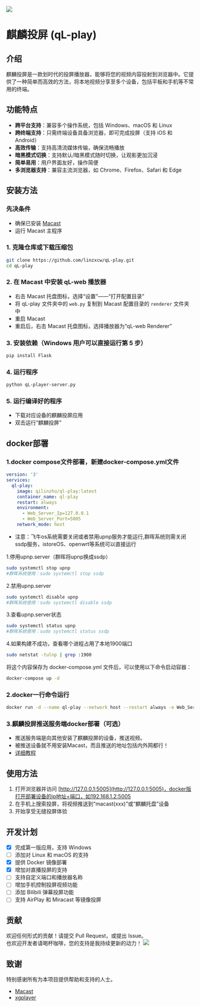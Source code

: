 <img src="./qL-play-w1.png" border="0">

# 麒麟投屏 (qL-play)
## 介绍
麒麟投屏是一款划时代的投屏播放器，能够将您的视频内容投射到浏览器中。它提供了一种简单而高效的方法，将本地视频分享至多个设备，包括平板和手机等不常用的终端。

## 功能特点
- **跨平台支持**：兼容多个操作系统，包括 Windows、macOS 和 Linux
- **跨终端支持**：只需终端设备具备浏览器，即可完成投屏（支持 iOS 和 Android）
- **高效传输**：支持高清流媒体传输，确保流畅播放
- **暗黑模式切换**：支持默认/暗黑模式随时切换，让观影更加沉浸
- **简单易用**：用户界面友好，操作简便
- **多浏览器支持**：兼容主流浏览器，如 Chrome、Firefox、Safari 和 Edge

## 安装方法
### 先决条件
- 确保已安装 [Macast](https://github.com/xfangfang/Macast/releases/tag/v0.7)
- 运行 Macast 主程序

### 1. 克隆仓库或下载压缩包
```bash
git clone https://github.com/linzxcw/qL-play.git
cd qL-play
```

### 2. 在 Macast 中安装 qL-web 播放器
- 右击 Macast 托盘图标，选择“设置”——“打开配置目录”
- 将 qL-play 文件夹中的 `web.py` 复制到 Macast 配置目录的 `renderer` 文件夹中
- 重启 Macast
- 重启后，右击 Macast 托盘图标，选择播放器为“qL-web Renderer”

### 3. 安装依赖（Windows 用户可以直接运行第 5 步）
```bash
pip install Flask
```

### 4. 运行程序
```bash
python qL-player-server.py
```

### 5. 运行编译好的程序
- 下载对应设备的麒麟投屏应用
- 双击运行“麒麟投屏”

## docker部署
### 1.docker compose文件部署，新建docker-compose.yml文件
```yaml
version: '3'
services:
  ql-play:
    image: qilinzhu/ql-play:latest
    container_name: ql-play
    restart: always
    environment:
      - Web_Server_Ip=127.0.0.1
      - Web_Server_Port=5005
    network_mode: host
```
- 注意：飞牛os系统需要关闭或者禁用upnp服务才能运行,群晖系统则需关闭ssdp服务，istoreOS、openwrt等系统可以直接运行

1.停用upnp.server（群晖将upnp换成ssdp）
```bash
sudo systemctl stop upnp
#群晖系统使用：sudo systemctl stop ssdp
```
2.禁用upnp.server
```bash
sudo systemctl disable upnp
#群晖系统使用：sudo systemctl disable ssdp
```
3.查看upnp.server状态
```bash
sudo systemctl status upnp
#群晖系统使用：sudo systemctl status ssdp
```
4.如果构建不成功，查看哪个进程占用了本地1900端口
```bash
sudo netstat -tulnp | grep :1900
```

将这个内容保存为 docker-compose.yml 文件后，可以使用以下命令启动容器：
```bash
docker-compose up -d
```
### 2.docker一行命令运行
```bash
docker run -d --name ql-play --network host --restart always -e Web_Server_Ip=127.0.0.1 -e Web_Server_Port=5005 qilinzhu/ql-play:latest
```
### 3.麒麟投屏推送服务端docker部署（可选）
- 推送服务端是向其他安装了麒麟投屏的设备，推送视频。
- 被推送设备就不用安装Macast，而且推送的地址包括内外网都行！
- [详细教程](https://github.com/linzxcw/qL-play/blob/main/ql-play_server_docker.md)

## 使用方法
1. 打开浏览器并访问 [http://127.0.0.1:5005](http://127.0.0.1:5005)，docker版打开部署设备的ip地址+端口，如192.168.1.2:5005
2. 在手机上搜索投屏，将视频推送到“macast(xxx)”或“麒麟托盘”设备
3. 开始享受无缝投屏体验

## 开发计划
- [x] 完成第一版应用，支持 Windows
- [ ] 添加对 Linux 和 macOS 的支持
- [x] 提供 Docker 镜像部署
- [x] 增加对直播投屏的支持
- [ ] 支持自定义端口和播放器名称
- [ ] 增加手机控制投屏视频功能
- [ ] 添加 Bilibili 弹幕投屏功能
- [ ] 支持 AirPlay 和 Miracast 等镜像投屏

## 贡献
欢迎任何形式的贡献！请提交 Pull Request，或提出 Issue。  
也欢迎开发者请喝杯咖啡，您的支持是我持续更新的动力！
<img src="./2022166.jpg" border="0">
## 致谢
特别感谢所有为本项目提供帮助和支持的人士。  
- [Macast](https://github.com/xfangfang/Macast/releases/tag/v0.7)
- [xgplayer](https://github.com/bytedance/xgplayer)
